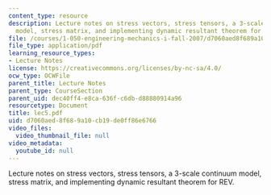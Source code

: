 ```yaml
---
content_type: resource
description: Lecture notes on stress vectors, stress tensors, a 3-scale continuum
  model, stress matrix, and implementing dynamic resultant theorem for REV.
file: /courses/1-050-engineering-mechanics-i-fall-2007/d7060aed8f689a10cb19de0ff86e6766_lec5.pdf
file_type: application/pdf
learning_resource_types:
- Lecture Notes
license: https://creativecommons.org/licenses/by-nc-sa/4.0/
ocw_type: OCWFile
parent_title: Lecture Notes
parent_type: CourseSection
parent_uid: dec40ff4-e8ca-636f-c6db-d88880914a96
resourcetype: Document
title: lec5.pdf
uid: d7060aed-8f68-9a10-cb19-de0ff86e6766
video_files:
  video_thumbnail_file: null
video_metadata:
  youtube_id: null
---
```

Lecture notes on stress vectors, stress tensors, a 3-scale continuum model, stress matrix, and implementing dynamic resultant theorem for REV.